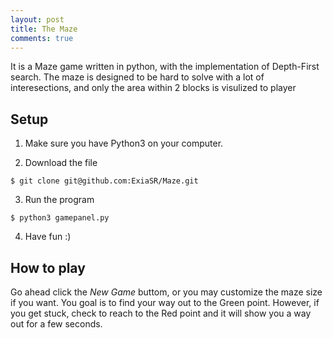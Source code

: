 ```yaml
---
layout: post
title: The Maze
comments: true
---
```


It is a Maze game written in python, with the implementation of Depth-First search. The maze is designed to be hard to solve with a lot of interesections, and only the area within 2 blocks is visulized to player

## Setup
1. Make sure you have Python3 on your computer.

2. Download the file  
```
$ git clone git@github.com:ExiaSR/Maze.git
```

3. Run the program  
```
$ python3 gamepanel.py
```
4. Have fun :)

## How to play
Go ahead click the *New Game* buttom, or you may customize the maze size if you want.
You goal is to find your way out to the Green point. However, if you get stuck, check to reach to the Red point and it will show you a way out for a few seconds.
